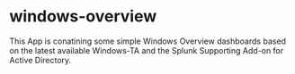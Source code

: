 # windows-overview

This App is conatining some simple Windows Overview dashboards based on the latest available Windows-TA and the Splunk Supporting Add-on for Active Directory.
